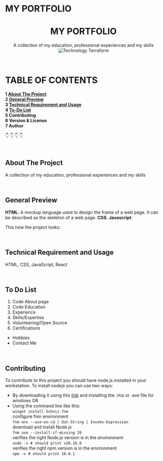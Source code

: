 # MY PORTFOLIO

<h1 align="center">MY PORTFOLIO</h1>

<p align="center">
    A collection of my education, professional experiences and my skills
    <br>
    <img src="https://img.shields.io/badge/Technology-Terraform-9370DB" alt="Technology Terraform">
</p>

<br>


# TABLE OF CONTENTS
**1 [About The Project](#about-the-project)**<br>
**2 [General Preview](#general-preview)**<br>
**3 [Technical Requirement and Usage](#technical-requirement-and-usage)**<br>
**4 [To-Do List](#to-do-list)**<br>
**5 Contributing**<br>
**6 Version & License**<br>
**7 Author**<br>

:point_down:  :point_down: :point_down: :point_down:

<br>

## About The Project
A collection of my education, professional experiences and my skills

<br>

## General Preview
**HTML**: A mockup language used to design the frame of a web page. It can be described as the skeleton of a web page.
**CSS**:
**Javascript**:

This how the project looks:

<br>

## Technical Requirement and Usage

HTML, CSS, JavaScript, React

<br>

## To Do List
1. Code About page
2. Code Education 
3. Experience
4. Skills/Expertise
5. Volunteering/Open Source
6. Certifications
- Hobbies
- Contact Me

<br>

## Contributing
To contribute to this project you should have node.js installed in your workstation. To install nodejs you can use two ways:
- By downloading it using this [link](https://nodejs.org/en/download/prebuilt-installer) and installing the .msi or .exe file for windows OR
- Using the command line like this: <br>
  `winget install Schniz.fnm` <br>
configure fnm environment<br>
`fnm env --use-on-cd | Out-String | Invoke-Expression` <br>
download and install Node.js <br>
`fnm use --install-if-missing 20` <br>
verifies the right Node.js version is in the environment <br>
`node -v # should print v20.16.0`<br>
verifies the right npm version is in the environment <br>
`npm -v # should print 10.8.1` <br>


